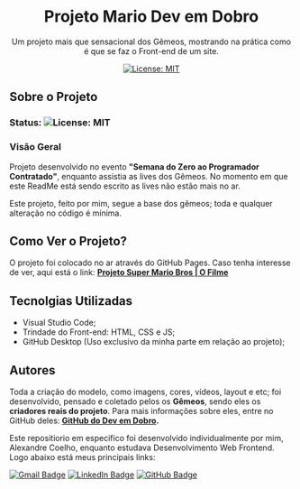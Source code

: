 <h1 align="center"> Projeto Mario Dev em Dobro </h1>

<p align="center"> Um projeto mais que sensacional dos Gêmeos, mostrando na prática como é que se faz o Front-end de um site.</p>

<div align="center">

[![License: MIT](https://img.shields.io/badge/License-MIT-yellow.svg)](https://opensource.org/licenses/MIT)

</div>

## Sobre o Projeto

### Status: ![License: MIT](https://img.shields.io/badge/Concluído-sucess.svg)

### Visão Geral

Projeto desenvolvido no evento **"Semana do Zero ao Programador Contratado"**, enquanto assistia as lives dos Gêmeos. No momento em que este ReadMe está sendo escrito 
as lives não estão mais no ar.

Este projeto, feito por mim, segue a base dos gêmeos; toda e qualquer alteração no código é mínima.

## Como Ver o Projeto?

O projeto foi colocado no ar através do GitHub Pages. Caso tenha interesse de ver, aqui está o link: **[Projeto Super Mario Bros | O Filme](https://coelhoalexandre.github.io/projeto-mario-dev-em-dobro/)**


## Tecnolgias Utilizadas

- Visual Studio Code;
- Trindade do Front-end: HTML, CSS e JS;
- GitHub Desktop (Uso exclusivo da minha parte em relação ao projeto);

## Autores

Toda a criação do modelo, como imagens, cores, vídeos, layout e etc; foi desenvolvido, pensado e coletado pelos os **Gêmeos**, sendo eles os **criadores reais do projeto**.
Para mais informações sobre eles, entre no GitHub deles: **[GitHub do Dev em Dobro](https://github.com/devemdobro).**

Este repositiorio em especifico foi desenvolvido individualmente por mim, Alexandre Coelho, enquanto estudava Desenvolvimento Web Frontend. Logo abaixo está meus principais links:
  
<a href = "mailto:alexandrecoelhocontato@gmail.com"><img src="https://img.shields.io/badge/-Gmail-critical?style=for-the-badge&logo=gmail&logoColor=white" target="_blank" alt="Gmail Badge"></a>
<a href="https://www.linkedin.com/in/-coelhoalexandre/" target="_blank"><img src="https://img.shields.io/badge/-LinkedIn-%230077B5?style=for-the-badge&logo=linkedin&logoColor=white" target="_blank" alt="LinkedIn Badge"></a>
<a href = "https://github.com/coelhoalexandre"><img src="https://img.shields.io/badge/GitHub-%23333?style=for-the-badge&logo=github&logoColor=white" target="_blank" alt="GitHub Badge"></a>
